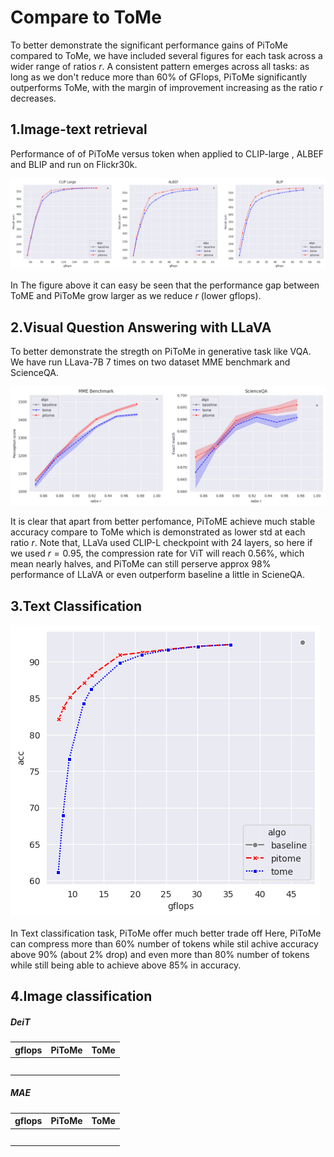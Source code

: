 # Compare to ToMe

To better demonstrate the significant performance gains of PiToMe compared to ToMe, we have included several figures for each task across a wider range of ratios $r$. A consistent pattern emerges across all tasks: as long as we don't reduce more than 60% of GFlops, PiToMe significantly outperforms ToMe, with the margin of improvement increasing as the ratio $r$ decreases.
## 1.Image-text retrieval
Performance of of PiToMe versus token when applied to CLIP-large , ALBEF and BLIP and run on Flickr30k. 

![Ablation study of parameterm ](figures/itr.png)

In The figure above it can easy be seen that the performance gap between ToME and PiToMe grow larger as we reduce $r$ (lower gflops). 

## 2.Visual Question Answering with LLaVA
To better demonstrate the stregth on PiToMe in generative task like VQA. We have run LLava-7B 7 times on two dataset MME benchmark and ScienceQA. 

![Ablation study of parameterm ](figures/vqa.png)

It is clear that apart from better perfomance, PiToME achieve much stable accuracy compare to ToMe which is demonstrated as lower std at each ratio $r$. Note that, LLaVa used CLIP-L checkpoint with 24 layers, so here if we used $r=0.95$, the compression rate for ViT will reach 0.56%, which mean nearly halves, and PiToMe can still perserve approx 98% performance of LLaVA or even outperform baseline a little in ScieneQA.

## 3.Text Classification
![Ablation study of parameter m ](figures/tc.png)

In Text classification task, PiToMe offer much better trade off Here, PiToMe can compress more than 60% number of tokens while stil achive accuracy above 90% (about 2% drop) and even more than 80% number of tokens while still being able to achieve above 85% in accuracy.

## 4.Image classification
##### DeiT
|gflops | PiToMe| ToMe|
|----------|----------|----------|
|  | |  |
|  | |  |
|  ||  |
|  ||  |
|  ||  |
##### MAE 
|gflops | PiToMe| ToMe|
|----------|----------|----------|
|  | |  |
|  | |  |
|  ||  |
|  ||  |
|  ||  |